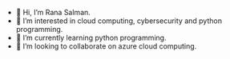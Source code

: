 - 👋 Hi, I’m Rana Salman.
- 👀 I’m interested in cloud computing, cybersecurity and python programming.
- 🌱 I’m currently learning python programming.
- 💞️ I’m looking to collaborate on azure cloud computing.

